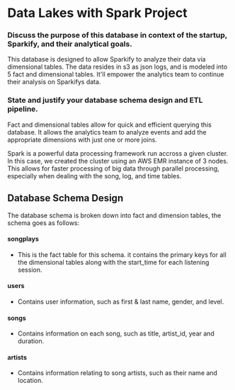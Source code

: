 # Data Lakes with Spark Project

### Discuss the purpose of this database in context of the startup, Sparkify, and their analytical goals.

This database is designed to allow Sparkify to analyze their data via dimensional tables.  The data resides in s3 as json logs, and is modeled into 5 fact and dimensional tables.  It'll empower the analytics team to continue their analysis on Sparkifys data.  

### State and justify your database schema design and ETL pipeline.

Fact and dimensional tables allow for quick and efficient querying this database.  It allows the analytics team to analyze events and add the appropriate dimensions with just one or more joins.  

Spark is a powerful data processing framework run accross a given cluster.  In this case, we created the cluster using an AWS EMR instance of 3 nodes.  This allows for faster processing of big data through parallel processing, especially when dealing with the song, log, and time tables.

## Database Schema Design

The database schema is broken down into fact and dimension tables, the schema goes as follows:

#### songplays

  - This is the fact table for this schema.  it contains the primary keys for all the dimensional tables along with the start_time for each listening session.

#### users

  -  Contains user information, such as first & last name, gender, and level.
  
#### songs

  - Contains information on each song, such as title, artist_id, year and duration.
  
#### artists 

  - Contains  information relating to song artists, such as their name and location.
